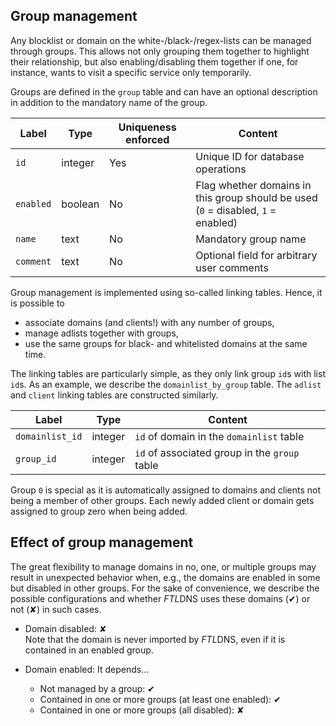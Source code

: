## Group management

Any blocklist or domain on the white-/black-/regex-lists can be managed through groups. This allows not only grouping them together to highlight their relationship, but also enabling/disabling them together if one, for instance, wants to visit a specific service only temporarily.

Groups are defined in the `group` table and can have an optional description in addition to the mandatory name of the group.

Label | Type | Uniqueness enforced | Content
----- | ---- | ------------------- | --------
`id` | integer | Yes | Unique ID for database operations
`enabled` | boolean | No | Flag whether domains in this group should be used<br>(`0` = disabled, `1` = enabled)
`name` | text | No | Mandatory group name
`comment` | text | No | Optional field for arbitrary user comments

Group management is implemented using so-called linking tables. Hence, it is possible to

- associate domains (and clients!) with any number of groups,
- manage adlists together with groups,
- use the same groups for black- and whitelisted domains at the same time.

The linking tables are particularly simple, as they only link group `id`s with list `id`s. As an example, we describe the `domainlist_by_group` table. The `adlist` and `client` linking tables are constructed similarly.

Label | Type | Content
----- | ---- | -------
`domainlist_id` | integer | `id` of domain in the `domainlist` table
`group_id` | integer | `id` of associated group in the `group` table

Group `0` is special as it is automatically assigned to domains and clients not being a member of other groups. Each newly added client or domain gets assigned to group zero when being added.

## Effect of group management

The great flexibility to manage domains in no, one, or multiple groups may result in unexpected behavior when, e.g., the domains are enabled in some but disabled in other groups. For the sake of convenience, we describe the possible configurations and whether *FTL*DNS uses these domains (✔) or not (✘) in such cases.

- Domain disabled: ✘<br>Note that the domain is never imported by *FTL*DNS, even if it is contained in an enabled group.

- Domain enabled: It depends...
    - Not managed by a group: ✔
    - Contained in one or more groups (at least one enabled): ✔
    - Contained in one or more groups (all disabled): ✘
